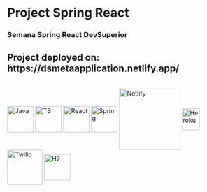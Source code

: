 <h1>Project Spring React</h1>

<h3>Semana Spring React DevSuperior</h3>

<h2> Project deployed on: https://dsmetaapplication.netlify.app/</h2>

<div style="display: inline-block"><br>
  <img align="center" alt="Java" height="60" width="60" src="https://cdn.jsdelivr.net/gh/devicons/devicon/icons/java/java-original.svg" />
  <img align="center" alt="TS" height="60" width="60" src="https://cdn.jsdelivr.net/gh/devicons/devicon/icons/typescript/typescript-plain.svg" />
  <img align="center" alt="React" height="60" width="60" src="https://cdn.jsdelivr.net/gh/devicons/devicon/icons/react/react-original.svg">
  <img align="center" alt="Spring" height="60" width="60" src="https://cdn.jsdelivr.net/gh/devicons/devicon/icons/spring/spring-original-wordmark.svg">
  <img align="center" alt="Netlify" height="140" width="140" src="https://download.logo.wine/logo/Netlify/Netlify-Logo.wine.png" />
  <img align="center" alt="Heroku" height="50" width="40" src="https://cdn.jsdelivr.net/gh/devicons/devicon/icons/heroku/heroku-original.svg" />
   <img align="center" alt="Twilio" height="80" width="80" src="https://companiesmarketcap.com/img/company-logos/256/TWLO.png" />
  <img align="center" alt="H2" height="60" width="60" src="https://www.h2database.com/html/images/h2-logo-2.png" />
</div>
